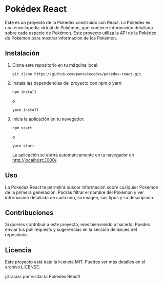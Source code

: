<div>
  <h1>Pokédex React</h1>
  <p>Este es un proyecto de la Pokédex construido con React. La Pokédex es una enciclopedia virtual de Pokémon, que contiene información detallada sobre cada especie de Pokémon. Este proyecto utiliza la API de la Pokédex de Pokémon para mostrar información de los Pokémon.</p>
  <h2>Instalación</h2>
  <ol>
    <li>Clona este repositorio en tu máquina local:</li>
    <p><code>git clone https://github.com/pancakecodes/pokedex-react.git</code></p>
    <li>Instala las dependencias del proyecto con npm o yarn:</li>
    <p><code>npm install</code></p>
    <p>o</p>
    <p><code>yarn install</code></p>
    <li>Inicia la aplicación en tu navegador:</li>
    <p><code>npm start</code></p>
    <p>o</p>
    <p><code>yarn start</code></p>
    <p>La aplicación se abrirá automáticamente en tu navegador en <a href="#">http://localhost:3000/</a>.</p>
  </ol>
  <h2>Uso</h2>
  <p>La Pokédex React te permitirá buscar información sobre cualquier Pokémon de la primera generación. Podrás filtrar el nombre del Pokémon y ver información detallada de cada uno, su imagen, sus tipos y su descripción.</p>
  <h2>Contribuciones</h2>
  <p>Si quieres contribuir a este proyecto, eres bienvenido a hacerlo. Puedes enviar tus pull requests y sugerencias en la sección de issues del repositorio.</p>
  <h2>Licencia</h2>
  <p>Este proyecto está bajo la licencia MIT. Puedes ver más detalles en el archivo LICENSE.</p>
  <p>¡Gracias por visitar la Pokédex React!</p>
</div>
